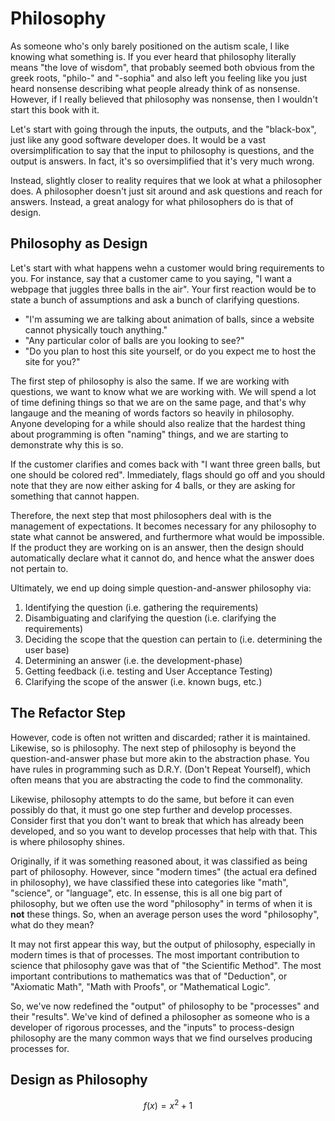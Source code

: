 # Philosophy
As someone who's only barely positioned on the autism scale, I like knowing what something is. If you ever heard that philosophy literally means "the love of wisdom", that probably seemed both obvious from the greek roots, "philo-" and "-sophia" and also left you feeling like you just heard nonsense describing what people already think of as nonsense. However, if I really believed that philosophy was nonsense, then I wouldn't start this book with it.

Let's start with going through the inputs, the outputs, and the "black-box", just like any good software developer does. It would be a vast oversimplification to say that the input to philosophy is questions, and the output is answers. In fact, it's so oversimplified that it's very much wrong.

Instead, slightly closer to reality requires that we look at what a philosopher does. A philosopher doesn't just sit around and ask questions and reach for answers. Instead, a great analogy for what philosophers do is that of design.

## Philosophy as Design
Let's start with what happens wehn a customer would bring requirements to you. For instance, say that a customer came to you saying, "I want a webpage that juggles three balls in the air". Your first reaction would be to state a bunch of assumptions and ask a bunch of clarifying questions.

* "I'm assuming we are talking about animation of balls, since a website cannot physically touch anything."
* "Any particular color of balls are you looking to see?"
* "Do you plan to host this site yourself, or do you expect me to host the site for you?"

The first step of philosophy is also the same. If we are working with questions, we want to know what we are working with. We will spend a lot of time defining things so that we are on the same page, and that's why langauge and the meaning of words factors so heavily in philosophy. Anyone developing for a while should also realize that the hardest thing about programming is often "naming" things, and we are starting to demonstrate why this is so.

If the customer clarifies and comes back with "I want three green balls, but one should be colored red". Immediately, flags should go off and you should note that they are now either asking for 4 balls, or they are asking for something that cannot happen.

Therefore, the next step that most philosophers deal with is the management of expectations. It becomes necessary for any philosophy to state what cannot be answered, and furthermore what would be impossible. If the product they are working on is an answer, then the design should automatically declare what it cannot do, and hence what the answer does not pertain to.

Ultimately, we end up doing simple question-and-answer philosophy via:

1. Identifying the question (i.e. gathering the requirements)
1. Disambiguating and clarifying the question (i.e. clarifying the requirements)
1. Deciding the scope that the question can pertain to (i.e. determining the user base)
1. Determining an answer (i.e. the development-phase)
1. Getting feedback (i.e. testing and User Acceptance Testing)
1. Clarifying the scope of the answer (i.e. known bugs, etc.)

## The Refactor Step
However, code is often not written and discarded; rather it is maintained. Likewise, so is philosophy. The next step of philosophy is beyond the question-and-answer phase but more akin to the abstraction phase. You have rules in programming such as D.R.Y. (Don't Repeat Yourself), which often means that you are abstracting the code to find the commonality.

Likewise, philosophy attempts to do the same, but before it can even possibly do that, it must go one step further and develop processes. Consider first that you don't want to break that which has already been developed, and so you want to develop processes that help with that. This is where philosophy shines.

Originally, if it was something reasoned about, it was classified as being part of philosophy. However, since "modern times" (the actual era defined in philosophy), we have classified these into categories like "math", "science", or "language", etc. In essense, this is all one big part of philosophy, but we often use the word "philosophy" in terms of when it is **not** these things. So, when an average person uses the word "philosophy", what do they mean?

It may not first appear this way, but the output of philosophy, especially in modern times is that of processes. The most important contribution to science that philosophy gave was that of "the Scientific Method". The most important contributions to mathematics was that of "Deduction", or "Axiomatic Math", "Math with Proofs", or "Mathematical Logic".

So, we've now redefined the "output" of philosophy to be "processes" and their "results". We've kind of defined a philosopher as someone who is a developer of rigorous processes, and the "inputs" to process-design philosophy are the many common ways that we find ourselves producing processes for.

 


## Design as Philosophy





$$ 
f(x) = x^2+1 
$$